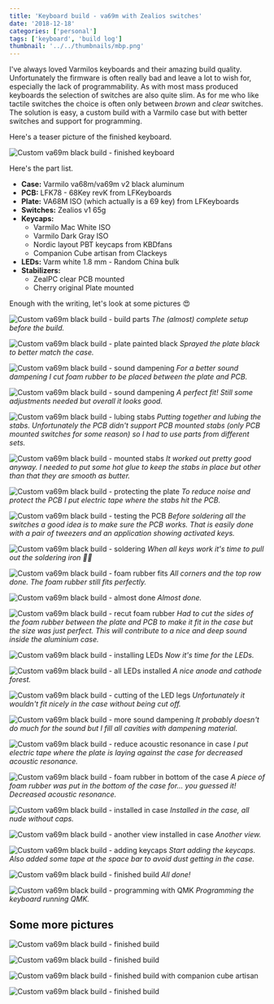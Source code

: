 ```yaml
---
title: 'Keyboard build - va69m with Zealios switches'
date: '2018-12-18'
categories: ['personal']
tags: ['keyboard', 'build log']
thumbnail: '../../thumbnails/mbp.png'
---
```


I've always loved Varmilos keyboards and their amazing build quality. Unfortunately the firmware is often really bad and leave a lot to wish for, especially the lack of programmability. As with most mass produced keyboards the selection of switches are also quite slim. As for me who like tactile switches the choice is often only between *brown* and *clear* switches. The solution is easy, a custom build with a Varmilo case but with better switches and support for programming.

Here's a teaser picture of the finished keyboard.

![Custom va69m black build - finished keyboard](./va69m_black_25.jpg)

Here's the part list.

* **Case:** Varmilo va68m/va69m v2 black aluminum
* **PCB:** LFK78 - 68Key revK from LFKeyboards
* **Plate:** VA68M ISO (which actually is a 69 key) from LFKeyboards
* **Switches:** Zealios v1 65g
* **Keycaps:** 
  * Varmilo Mac White ISO 
  * Varmilo Dark Gray ISO
  * Nordic layout PBT keycaps from KBDfans
  * Companion Cube artisan from Clackeys
* **LEDs:** Varm white 1.8 mm - Random China bulk
* **Stabilizers:**
  * ZealPC clear PCB mounted
  * Cherry original Plate mounted

Enough with the writing, let's look at some pictures 😍

![Custom va69m black build - build parts](./va69m_black_1.jpg)
_The (almost) complete setup before the build._

![Custom va69m black build - plate painted black](./va69m_black_2.jpg)
_Sprayed the plate black to better match the case._

![Custom va69m black build - sound dampening](./va69m_black_3.jpg)
_For a better sound dampening I cut foam rubber to be placed between the plate and PCB._

![Custom va69m black build - sound dampening](./va69m_black_4.jpg)
_A perfect fit! Still some adjustments needed but overall it looks good._

![Custom va69m black build - lubing stabs](./va69m_black_5.jpg)
_Putting together and lubing the stabs. Unfortunately the PCB didn't support PCB mounted stabs (only PCB mounted switches
for some reason) so I had to use parts from different sets._

![Custom va69m black build - mounted stabs](./va69m_black_6.jpg)
_It worked out pretty good anyway. I needed to put some hot glue to keep the stabs in place but other than that they are
smooth as butter._

![Custom va69m black build - protecting the plate](./va69m_black_7.jpg)
_To reduce noise and protect the PCB I put electric tape where the stabs hit the PCB._

![Custom va69m black build - testing the PCB](./va69m_black_8.jpg)
_Before soldering all the switches a good idea is to make sure the PCB works. That is easily done with a pair of
tweezers and an application showing activated keys._

![Custom va69m black build - soldering](./va69m_black_9.jpg)
_When all keys work it's time to pull out the soldering iron 👍🏻_

![Custom va69m black build - foam rubber fits](./va69m_black_10.jpg)
_All corners and the top row done. The foam rubber still fits perfectly._

![Custom va69m black build - almost done](./va69m_black_11.jpg)
_Almost done._

![Custom va69m black build - recut foam rubber](./va69m_black_12.jpg)
_Had to cut the sides of the foam rubber between the plate and PCB to make it fit in the case but the size was just
perfect. This will contribute to a nice and deep sound inside the aluminium case._

![Custom va69m black build - installing LEDs](./va69m_black_13.jpg)
_Now it's time for the LEDs._

![Custom va69m black build - all LEDs installed](./va69m_black_14.jpg)
_A nice anode and cathode forest._

![Custom va69m black build - cutting of the LED legs](./va69m_black_15.jpg)
_Unfortunately it wouldn't fit nicely in the case without being cut off._

![Custom va69m black build - more sound dampening](./va69m_black_16.jpg)
_It probably doesn't do much for the sound but I fill all cavities with dampening material._

![Custom va69m black build - reduce acoustic resonance in case](./va69m_black_17.jpg)
_I put electric tape where the plate is laying against the case for decreased acoustic resonance._

![Custom va69m black build - foam rubber in bottom of the case](./va69m_black_18.jpg)
_A piece of foam rubber was put in the bottom of the case for... you guessed it! Decreased acoustic resonance._

![Custom va69m black build - installed in case](./va69m_black_19.jpg)
_Installed in the case, all nude without caps._

![Custom va69m black build - another view installed in case](./va69m_black_20.jpg)
_Another view._

![Custom va69m black build - adding keycaps](./va69m_black_21.jpg)
_Start adding the keycaps. Also added some tape at the space bar to avoid dust getting in the case._

![Custom va69m black build - finished build](./va69m_black_22.jpg)
_All done!_

![Custom va69m black build - programming with QMK](./va69m_black_27.jpg)
_Programming the keyboard running QMK._

## Some more pictures

![Custom va69m black build - finished build](./va69m_black_24.jpg)

![Custom va69m black build - finished build](./va69m_black_23.jpg)

![Custom va69m black build - finished build with companion cube artisan](./va69m_black_28.jpg)

![Custom va69m black build - finished build](./va69m_black_26.jpg)
